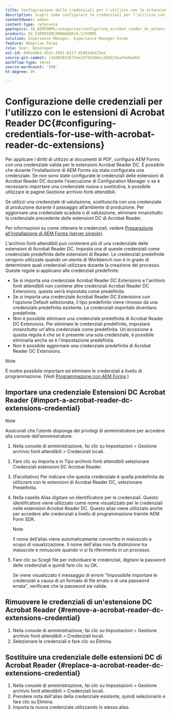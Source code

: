 ```yaml
---
title: Configurazione delle credenziali per l'utilizzo con le estensioni di Acrobat Reader DC
description: Scopri come configurare le credenziali per l’utilizzo con le estensioni Acrobat Reader DC.
contentOwner: admin
content-type: reference
geptopics: SG_AEMFORMS/categories/configuring_acrobat_reader_dc_extensions
products: SG_EXPERIENCEMANAGER/6.5/FORMS
solution: Experience Manager, Experience Manager Forms
feature: Adaptive Forms
role: User, Developer
exl-id: 040a4db1-45e1-4501-8117-d2d41d4a73ea
source-git-commit: c3e9029236734e22f5d266ac26b923eafbe0a459
workflow-type: tm+mt
source-wordcount: '558'
ht-degree: 0%

---
```


# Configurazione delle credenziali per l&#39;utilizzo con le estensioni di Acrobat Reader DC{#configuring-credentials-for-use-with-acrobat-reader-dc-extensions}

Per applicare i diritti di utilizzo ai documenti di PDF, configura AEM Forms con una credenziale valida per le estensioni Acrobat Reader DC. È possibile che durante l&#39;installazione di AEM Forms sia stata configurata una credenziale. Se non sono state configurate le credenziali delle estensioni di Acrobat Reader DC durante l&#39;esecuzione di Configuration Manager o se è necessario importare una credenziale nuova o sostitutiva, è possibile utilizzare le pagine Gestione archivio fonti attendibili.

Se utilizzi una credenziale di valutazione, sostituiscila con una credenziale di produzione durante il passaggio all’ambiente di produzione. Per aggiornare una credenziale scaduta o di valutazione, eliminare innanzitutto la credenziale precedente delle estensioni DC di Acrobat Reader.

Per informazioni su come ottenere le credenziali, vedere [Preparazione all&#39;installazione di AEM Forms (server singolo)](https://helpx.adobe.com/pdf/aem-forms/6-3/prepare-install-single-server.pdf).

L&#39;archivio fonti attendibili può contenere più di una credenziale delle estensioni di Acrobat Reader DC. Imposta una di queste credenziali come credenziale predefinita delle estensioni di Reader. Le credenziali predefinite vengono utilizzate quando un utente di Workbench non è in grado di determinare quali credenziali utilizzare durante la creazione del processo. Queste regole si applicano alle credenziali predefinite:

* Se si importa una credenziale Acrobat Reader DC Extensions e l&#39;archivio fonti attendibili non contiene altre credenziali Acrobat Reader DC Extensions, questa verrà impostata come predefinita.
* Se si importa una credenziale Acrobat Reader DC Extensions con l&#39;opzione Default selezionata, il tipo predefinito viene rimosso da una credenziale predefinita esistente. Le credenziali importate diventano predefinite.
* Non è possibile eliminare una credenziale predefinita di Acrobat Reader DC Extensions. Per eliminare le credenziali predefinite, impostare innanzitutto un&#39;altra credenziale come predefinita. Un&#39;eccezione a questa regola è che se è presente una sola credenziale, è possibile eliminarla anche se è l&#39;impostazione predefinita.
* Non è possibile aggiornare una credenziale predefinita di Acrobat Reader DC Extensions.

>[!NOTE]
>
>È inoltre possibile importare ed eliminare le credenziali a livello di programmazione. (Vedi [Programmazione con AEM Forms](https://experienceleague.adobe.com/docs/experience-manager-release-information/aem-release-updates/previous-updates/aem-previous-versions.html?lang=it).)

## Importare una credenziale Estensioni DC Acrobat Reader {#import-a-acrobat-reader-dc-extensions-credential}

>[!NOTE]
> 
> Assicurati che l’utente disponga dei privilegi di amministratore per accedere alla console dell’amministratore.

1. Nella console di amministrazione, fai clic su Impostazioni > Gestione archivio fonti attendibili > Credenziali locali.
1. Fare clic su Importa e in Tipo archivio fonti attendibili selezionare Credenziali estensioni DC Acrobat Reader.
1. (Facoltativo) Per indicare che questa credenziale è quella predefinita da utilizzare con le estensioni di Acrobat Reader DC, selezionare Predefinita.
1. Nella casella Alias digitare un identificatore per le credenziali. Questo identificatore viene utilizzato come nome visualizzato per le credenziali nelle estensioni Acrobat Reader DC. Questo alias viene utilizzato anche per accedere alle credenziali a livello di programmazione tramite AEM Form SDK.

   >[!NOTE]
   >
   >Il nome dell’alias viene automaticamente convertito in maiuscolo a scopo di visualizzazione. Il nome dell&#39;alias non fa distinzione tra maiuscole e minuscole quando vi si fa riferimento in un processo.

1. Fare clic su Scegli file per individuare le credenziali, digitare la password delle credenziali e quindi fare clic su OK.

   Se viene visualizzato il messaggio di errore &quot;Impossibile importare le credenziali a causa di un formato di file errato o di una password errata&quot;, verificare che la password sia valida.

## Rimuovere le credenziali di un&#39;estensione DC Acrobat Reader {#remove-a-acrobat-reader-dc-extensions-credential}

1. Nella console di amministrazione, fai clic su Impostazioni > Gestione archivio fonti attendibili > Credenziali locali.
1. Selezionare le credenziali e fare clic su Elimina.

## Sostituire una credenziale delle estensioni DC di Acrobat Reader {#replace-a-acrobat-reader-dc-extensions-credential}

1. Nella console di amministrazione, fai clic su Impostazioni > Gestione archivio fonti attendibili > Credenziali locali.
1. Prendere nota dell&#39;alias della credenziale esistente, quindi selezionarlo e fare clic su Elimina.
1. Importa la nuova credenziale utilizzando lo stesso alias.
